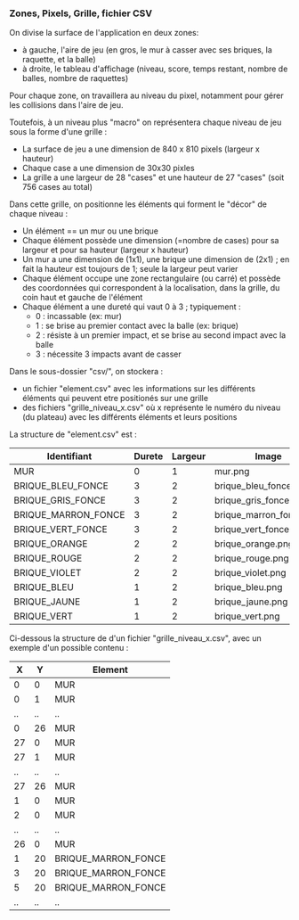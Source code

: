 ### Zones, Pixels, Grille, fichier CSV
On divise la surface de l'application en deux zones:
- à gauche, l'aire de jeu (en gros, le mur à casser avec ses briques, la raquette, et la balle)
- à droite, le tableau d'affichage (niveau, score, temps restant, nombre de balles, nombre de raquettes)

Pour chaque zone, on travaillera au niveau du pixel, notamment pour gérer les collisions dans l'aire de jeu.

Toutefois, à un niveau plus "macro" on représentera chaque niveau de jeu sous la forme d'une grille :
- La surface de jeu a une dimension de 840 x 810 pixels (largeur x hauteur)
- Chaque case a une dimension de 30x30 pixles
- La grille a une largeur de 28 "cases" et une hauteur de 27 "cases" (soit 756 cases au total)

Dans cette grille, on positionne les éléments qui forment le "décor" de chaque niveau :
- Un élément == un mur ou une brique
- Chaque élément possède une dimension (=nombre de cases) pour sa largeur et pour sa hauteur (largeur x hauteur)
- Un mur a une dimension de (1x1), une brique une dimension de (2x1) ; en fait la hauteur est toujours de 1; seule la largeur peut varier
- Chaque élément occupe  une zone rectangulaire (ou carré) et possède des coordonnées qui correspondent à la localisation, dans la grille, du coin haut et gauche de l'élément
- Chaque élément a une dureté qui vaut 0 à 3 ; typiquement :
    - 0 : incassable (ex: mur)
    - 1 : se brise au premier contact avec la balle (ex: brique)
    - 2 : résiste à un premier impact, et se brise au second impact avec la balle
    - 3 : nécessite 3 impacts avant de casser

Dans le sous-dossier "csv/", on stockera :
- un fichier "element.csv" avec les informations sur les différents éléments qui peuvent etre positionés sur une grille
- des fichiers "grille_niveau_x.csv" où x représente le numéro du niveau (du plateau) avec les différents éléments et leurs positions

La structure de "element.csv" est :

| Identifiant         | Durete | Largeur | Image                   | Image_impact_1            | Image_impact_2            |
|---------------------|--------|---------|-------------------------|---------------------------|---------------------------|
| MUR                 | 0      | 1       | mur.png                 |                           |                           |
| BRIQUE_BLEU_FONCE   | 3      | 2       | brique_bleu_fonce.png   | brique_bleu_fonce_1.png   | brique_bleu_fonce_2.png   |
| BRIQUE_GRIS_FONCE   | 3      | 2       | brique_gris_fonce.png   | brique_gris_fonce_1.png   | brique_gris_fonce_2.png   |
| BRIQUE_MARRON_FONCE | 3      | 2       | brique_marron_fonce.png | brique_marron_fonce_1.png | brique_marron_fonce_2.png |
| BRIQUE_VERT_FONCE   | 3      | 2       | brique_vert_fonce.png   | brique_vert_fonce_1.png   | brique_vert_fonce_2.png   |
| BRIQUE_ORANGE       | 2      | 2       | brique_orange.png       | brique_orange_1.png       |                           |
| BRIQUE_ROUGE        | 2      | 2       | brique_rouge.png        | brique_rouge_1.png        |                           |
| BRIQUE_VIOLET       | 2      | 2       | brique_violet.png       | brique_violet_1.png       |                           |
| BRIQUE_BLEU         | 1      | 2       | brique_bleu.png         |                           |                           |
| BRIQUE_JAUNE        | 1      | 2       | brique_jaune.png        |                           |                           |
| BRIQUE_VERT         | 1      | 2       | brique_vert.png         |                           |                           |

Ci-dessous la structure de d'un fichier "grille_niveau_x.csv", avec un exemple d'un possible contenu :

|  X |  Y | Element             |
|----|----|---------------------|
|  0 |  0 | MUR                 |
|  0 |  1 | MUR                 |
| .. | .. | ..                  |
|  0 | 26 | MUR                 |
| 27 |  0 | MUR                 |
| 27 |  1 | MUR                 |
| .. | .. | ..                  |
| 27 | 26 | MUR                 |
|  1 |  0 | MUR                 |
|  2 |  0 | MUR                 |
| .. | .. | ..                  |
| 26 |  0 | MUR                 |
|  1 | 20 | BRIQUE_MARRON_FONCE |
|  3 | 20 | BRIQUE_MARRON_FONCE |
|  5 | 20 | BRIQUE_MARRON_FONCE |
| .. | .. | ..                  |
